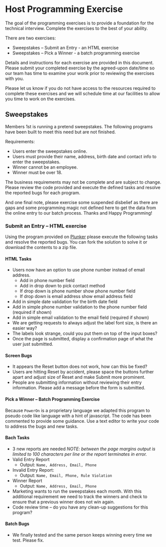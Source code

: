 # Host Programming Exercise

The goal of the programming exercises is to provide a foundation for the technical interview.  Complete the exercises to the best of your ability.

There are two exercises:

- Sweepstakes – Submit an Entry - an HTML exercise
- Sweepstakes – Pick a Winner - a batch programming exercise

Details and instructions for each exercise are provided in this document.  Please submit your completed exercise by the agreed-upon date/time so our team has time to examine your worik prior to reviewing the exercises with you.

Please let us know if you do not have access to the resources required to complete these exercises and we will schedule time at our facilities to allow you time to work on the exercises.

## Sweepstakes

Members 1st is running a pretend sweepstakes.  The following programs have been built to meet this need but are not finished.

Requirements:

- Users enter the sweepstakes online.
- Users must provide their name, address, birth date and contact info to enter the sweepstakes.
- Winner cannot be an employee.
- Winner must be over 18.

The business requirements may not be complete and are subject to change.  Please review the code provided and execute the defined tasks and resolve the reported bugs for each program.

And one final note, please exercise some suspended disbelief as there are gaps and some programming magic not defined here to get the data from the online entry to our batch process.  Thanks and Happy Programming!

### Submit an Entry – HTML exercise

Using the program provided on [Plunker](http://plnkr.co/edit/bURBD9KioV7vxZwJMp6Q?p=info) please execute the following tasks and resolve the reported bugs.  You can fork the solution to solve it or download the contents to a zip file.

#### HTML Tasks

- Users now have an option to use phone number instead of email address.
  - Add in phone number field
  - Add in drop down to pick contact method
  - If drop down is phone number show phone number field
  - If drop down is email address show email address field
- Add in simple date validation for the birth date field
- Add in simple phone number validation to the phone number field (required if shown)
- Add in simple email validation to the email field (required if shown)
- We are getting requests to always adjust the label font size, is there an easier way?
- The labels look strange, could you put them on top of the input boxes?
- Once the page is submitted, display a confirmation page of what the user just submitted.
​

#### Screen Bugs

- It appears the Reset button does not work, how can this be fixed?
- Users are hitting Reset by accident, please space the buttons further apart and adjust size of Reset and make Submit more prominent.
- People are submitting information without reviewing their entry information.  Please add a message before the form is submitted.

#### Pick a Winner – Batch Programming Exercise

Because `PowerOn` is a proprietary language we adapted this program to pseudo code like language with a hint of javascript.  The code has been commented to provide some guidance.  Use a text editor to write your code to address the bugs and new tasks.

#### Bach Tasks

- 3 new reports are needed
    *NOTE:  between the page margins output is limited to 100 characters per line or the report terminates in error.*
​
- Valid Entry Report
  - Output:  `Name, Address, Email, Phone`
- Invalid Entry Report:
  - Output:  `Name, Email, Phone, Rule Violation`
- Winner Report
  - Output: `Name, Address, Email, Phone`
​
- Marketing wants to run the sweepstakes each month.  With this additional requirement we need to track the winners and check to ensure that a previous winner does not win again.
​
- Code review time – do you have any clean-up suggestions for this program?
​

#### Batch Bugs

- We finally tested and the same person keeps winning every time we test.  Please fix.
